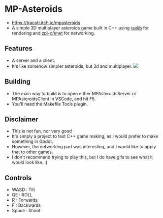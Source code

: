 # MP-Asteroids

- https://tracotr.itch.io/mpasteroids
- A simple 3D multiplayer asteroids game built in C++ using [raylib](www.raylib.com/) for rendering and [zpl-c/enet](https://github.com/zpl-c/enet) for networking.

## Features
- A server and a client.
- It's like somehow simpler asteroids, but 3d and multiplayer.
![](https://github.com/tracotr/MPAsteroidsRaylib/blob/main/Examples/example.gif)

## Building
- The main way to build is to open either MPAsteroidsServer or MPAsteroidsClient in VSCode, and hit F5.
- You'll need the Makefile Tools plugin.

## Disclaimer
- This is not fun, nor very good 
- It's simply a project to test C++ game making, as I would prefer to make something in Godot.
- However, the networking part was interesting, and I would like to apply that to other games.
- I don't recommend trying to play this, but I do have gifs to see what it would look like. :)

## Controls
- WASD : Tilt
- QE : ROLL
- R : Forwards
- F : Backwards
- Space : Shoot

